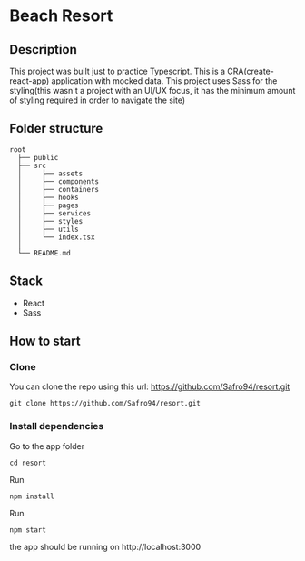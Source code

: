 # Beach Resort

## Description

This project was built just to practice Typescript. This is a CRA(create-react-app) application with mocked data. This project uses Sass for the styling(this wasn't a project with an UI/UX focus, it has the minimum amount of styling required in order to navigate the site)

## Folder structure
    root
      ├── public
      ├── src
      │     ├── assets
      │     ├── components
      │     ├── containers
      │     ├── hooks
      │     ├── pages
      │     ├── services
      │     ├── styles
      │     ├── utils
      │     └── index.tsx
      │
      └── README.md

## Stack
  - React
  - Sass

## How to start

### Clone

You can clone the repo using this url: https://github.com/Safro94/resort.git

```
git clone https://github.com/Safro94/resort.git
```

### Install dependencies

Go to the app folder

```
cd resort
```

Run

```
npm install
```

Run

```
npm start
```

the app should be running on http://localhost:3000
